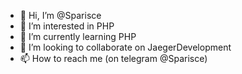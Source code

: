 - 👋 Hi, I’m @Sparisce
- 👀 I’m interested in PHP
- 🌱 I’m currently learning PHP
- 💞️ I’m looking to collaborate on JaegerDevelopment
- 📫 How to reach me (on telegram @Sparisce)

<!---
Sparisce/Sparisce is a ✨ special ✨ repository because its `README.md` (this file) appears on your GitHub profile.
You can click the Preview link to take a look at your changes.
--->
